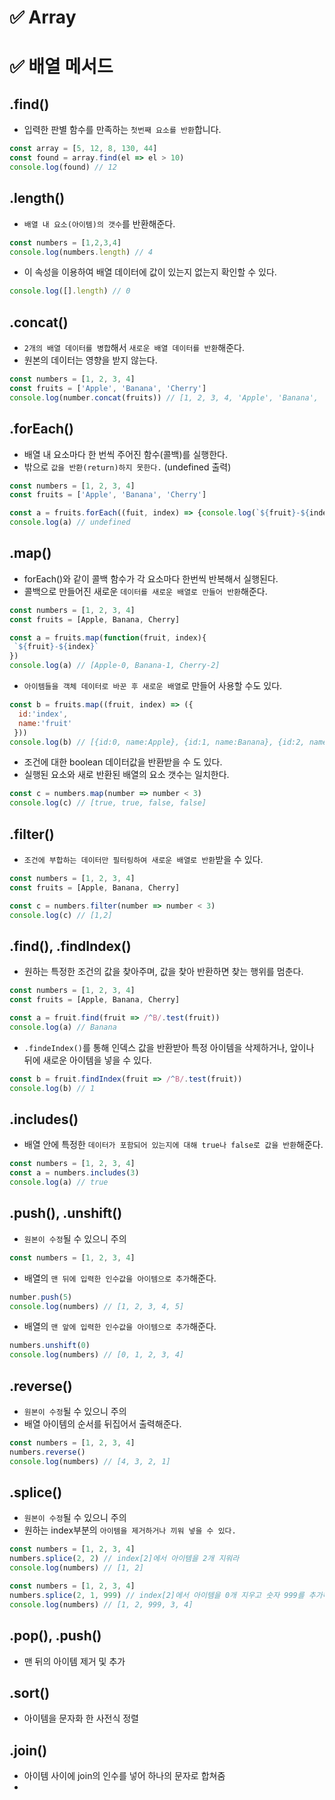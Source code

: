 # ✅ Array


# ✅ 배열 메서드
## .find()
* 입력한 판별 함수를 만족하는 `첫번째 요소를 반환`합니다.
```js
const array = [5, 12, 8, 130, 44]
const found = array.find(el => el > 10)
console.log(found) // 12
```

## .length()
* `배열 내 요소(아이템)의 갯수`를 반환해준다.
```js
const numbers = [1,2,3,4]
console.log(numbers.length) // 4
```
* 이 속성을 이용하여 배열 데이터에 값이 있는지 없는지 확인할 수 있다.
```js
console.log([].length) // 0
```

## .concat()
* `2개의 배열 데이터를 병합`해서 `새로운 배열 데이터를 반환`해준다.
* 원본의 데이터는 영향을 받지 않는다.
```js
const numbers = [1, 2, 3, 4]
const fruits = ['Apple', 'Banana', 'Cherry']
console.log(number.concat(fruits)) // [1, 2, 3, 4, 'Apple', 'Banana', 'Cherry']
```

## .forEach()
* 배열 내 요소마다 한 번씩 주어진 함수(콜백)를 실행한다.
* 밖으로 `값을 반환(return)하지 못한다.` (undefined 출력)
```js
const numbers = [1, 2, 3, 4]
const fruits = ['Apple', 'Banana', 'Cherry']
```
```js
const a = fruits.forEach((fuit, index) => {console.log(`${fruit}-${index}`)}) // Apple-0 / Banana-1 / Cherry-2
console.log(a) // undefined
```

## .map()
* forEach()와 같이 콜백 함수가 각 요소마다 한번씩 반복해서 실행된다.
* 콜백으로 만들어진 새로운 `데이터를 새로운 배열로 만들어 반환`해준다.
```js
const numbers = [1, 2, 3, 4]
const fruits = [Apple, Banana, Cherry]
```
```js
const a = fruits.map(function(fruit, index){
 `${fruit}-${index}`
})
console.log(a) // [Apple-0, Banana-1, Cherry-2]
```
* `아이템들을 객체 데이터로 바꾼 후 새로운 배열`로 만들어 사용할 수도 있다.
```js
const b = fruits.map((fruit, index) => ({
  id:'index',
  name:'fruit'
 }))
console.log(b) // [{id:0, name:Apple}, {id:1, name:Banana}, {id:2, name:Cherry}]
```
* 조건에 대한 boolean 데이터값을 반환받을 수 도 있다.
* 실행된 요소와 새로 반환된 배열의 요소 갯수는 일치한다.
```js
const c = numbers.map(number => number < 3)
console.log(c) // [true, true, false, false]
```
## .filter()
* `조건에 부합하는 데이터만 필터링하여 새로운 배열로 반환`받을 수 있다.
```js
const numbers = [1, 2, 3, 4]
const fruits = [Apple, Banana, Cherry]
```
```js
const c = numbers.filter(number => number < 3)
console.log(c) // [1,2]
```
## .find(), .findIndex()
* 원하는 특정한 조건의 값을 찾아주며, 값을 찾아 반환하면 찾는 행위를 멈춘다.
```js
const numbers = [1, 2, 3, 4]
const fruits = [Apple, Banana, Cherry]
```
```js
const a = fruit.find(fruit => /^B/.test(fruit))
console.log(a) // Banana
```
* `.findeIndex()`를 통해 인덱스 값을 반환받아 특정 아이템을 삭제하거나, 앞이나 뒤에 새로운 아이템을 넣을 수 있다.
```js
const b = fruit.findIndex(fruit => /^B/.test(fruit))
console.log(b) // 1
```

## .includes()
* 배열 안에 특정한 `데이터가 포함되어 있는지에 대해 true나 false로 값을 반환`해준다.
```js
const numbers = [1, 2, 3, 4]
const a = numbers.includes(3)
console.log(a) // true
```

## .push(), .unshift()
* `원본이 수정`될 수 있으니 주의
```js
const numbers = [1, 2, 3, 4]
```
* 배열의 `맨 뒤에 입력한 인수값을 아이템으로 추가`해준다.
```js
number.push(5)
console.log(numbers) // [1, 2, 3, 4, 5]
```
* 배열의 `맨 앞에 입력한 인수값을 아이템으로 추가`해준다.
```js
numbers.unshift(0)
console.log(numbers) // [0, 1, 2, 3, 4]
```

## .reverse()
* `원본이 수정`될 수 있으니 주의
* 배열 아이템의 순서를 뒤집어서 출력해준다.
```js
const numbers = [1, 2, 3, 4]
numbers.reverse()
console.log(numbers) // [4, 3, 2, 1]
```

## .splice()
* `원본이 수정`될 수 있으니 주의
* 원하는 index부분의 `아이템을 제거하거나 끼워 넣을 수 있다.`
```js
const numbers = [1, 2, 3, 4]
numbers.splice(2, 2) // index[2]에서 아이템을 2개 지워라
console.log(numbers) // [1, 2]
```
```js
const numbers = [1, 2, 3, 4]
numbers.splice(2, 1, 999) // index[2]에서 아이템을 0개 지우고 숫자 999를 추가해라
console.log(numbers) // [1, 2, 999, 3, 4]
```
## .pop(), .push()
* 맨 뒤의 아이템 제거 및 추가
## .sort()
* 아이템을 문자화 한 사전식 정렬
## .join()
* 아이템 사이에 join의 인수를 넣어 하나의 문자로 합쳐줌
*

